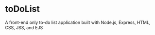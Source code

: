 # toDoList
A front-end only to-do list application built with Node.js, Express, HTML, CSS, JSS, and EJS
